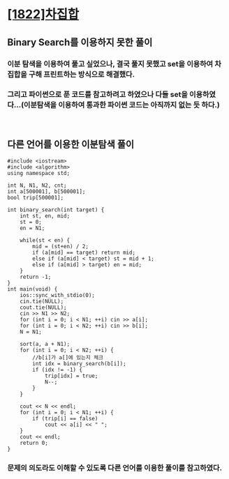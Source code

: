 # [[1822]차집합](https://www.acmicpc.net/problem/1822)

## Binary Search를 이용하지 못한 풀이
### 이분 탐색을 이용하여 풀고 싶었으나, 결국 풀지 못했고 set을 이용하여 차집합을 구해 프린트하는 방식으로 해결했다.<br>
### 그리고 파이썬으로 푼 코드를 참고하려고 하였으나 다들 set을 이용하였다...(이분탐색을 이용하여 통과한 파이썬 코드는 아직까지 없는 듯 하다.)

<br>

## 다른 언어를 이용한 이분탐색 풀이

    #include <iostream>
    #include <algorithm>
    using namespace std;
    
    int N, N1, N2, cnt;
    int a[500001], b[500001];
    bool trip[500001];
    
    int binary_search(int target) {
        int st, en, mid;
        st = 0;
        en = N1;
        
        while(st < en) {
            mid = (st+en) / 2;
            if (a[mid] == target) return mid;
            else if (a[mid] < target) st = mid + 1;
            else if (a[mid] > target) en = mid;
        }
        return -1;
    }
    int main(void) {
        ios::sync_with_stdio(0);
        cin.tie(NULL);
        cout.tie(NULL);
        cin >> N1 >> N2;
        for (int i = 0; i < N1; ++i) cin >> a[i];
        for (int i = 0; i < N2; ++i) cin >> b[i];
        N = N1;
    
        sort(a, a + N1);    
        for (int i = 0; i < N2; ++i) {
            //b[i]가 a[]에 있는지 체크
            int idx = binary_search(b[i]);
            if (idx != -1) {
                trip[idx] = true;
                N--;
            }
        }
        
        cout << N << endl;
        for (int i = 0; i < N1; ++i) {
            if (trip[i] == false) 
                cout << a[i] << " ";
        }
        cout << endl;
        return 0;
    }
    
### 문제의 의도라도 이해할 수 있도록 다른 언어를 이용한 풀이를 참고하였다.